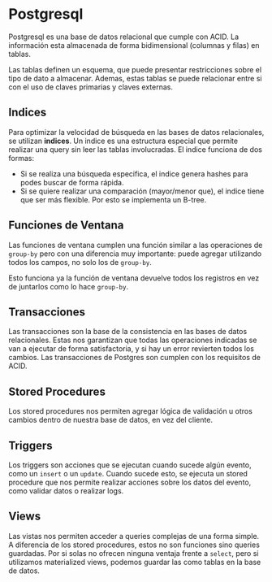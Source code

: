 # Postgresql

Postgresql es una base de datos relacional que cumple con ACID. La información esta almacenada de forma bidimensional (columnas y filas) en tablas. 

Las tablas definen un esquema, que puede presentar restricciones sobre el tipo de dato a almacenar. Ademas, estas tablas se puede relacionar entre si con el uso de claves primarias y claves externas.

## Indices

Para optimizar la velocidad de búsqueda en las bases de datos relacionales, se utilizan **indices**. Un indice es una estructura especial que permite realizar una query sin leer las tablas involucradas. El indice funciona de dos formas:

- Si se realiza una búsqueda especifica, el indice genera hashes para podes buscar de forma rápida.
- Si se quiere realizar una comparación (mayor/menor que), el indice tiene que ser más flexible. Por esto se implementa un B-tree.

## Funciones de Ventana

Las funciones de ventana cumplen una función similar a las operaciones de `group-by` pero con una diferencia muy importante: puede agregar utilizando todos los campos, no solo los de `group-by`.

Esto funciona ya la función de ventana devuelve todos los registros en vez de juntarlos como lo hace `group-by`.

## Transacciones

Las transacciones son la base de la consistencia en las bases de datos relacionales. Estas nos garantizan que todas las operaciones indicadas se van a ejecutar de forma satisfactoria, y si hay un error revierten todos los cambios. Las transacciones de Postgres son cumplen con los requisitos de ACID.

## Stored Procedures

Los stored procedures nos permiten agregar lógica de validación u otros cambios dentro de nuestra base de datos, en vez del cliente. 

## Triggers

Los triggers son acciones que se ejecutan cuando sucede algún evento, como un `insert` o un `update`. Cuando sucede esto, se ejecuta un stored procedure que nos permite realizar acciones sobre los datos del evento, como validar datos o realizar logs.

## Views

Las vistas nos permiten acceder a queries complejas de una forma simple. A diferencia de los stored procedures, estos no son funciones sino queries guardadas. Por si solas no ofrecen ninguna ventaja frente a `select`, pero si utilizamos materialized views, podemos guardar las como tablas en la base de datos.



